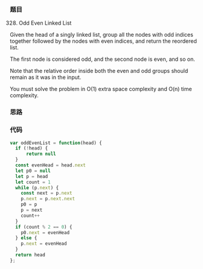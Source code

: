 ### 题目
328. Odd Even Linked List

Given the head of a singly linked list, group all the nodes with odd indices together followed by the nodes with even indices, and return the reordered list.

The first node is considered odd, and the second node is even, and so on.

Note that the relative order inside both the even and odd groups should remain as it was in the input.

You must solve the problem in O(1) extra space complexity and O(n) time complexity.

### 思路

### 代码
```javascript
var oddEvenList = function(head) {
  if (!head) {
      return null
  }
  const evenHead = head.next
  let p0 = null
  let p = head
  let count = 1
  while (p.next) {
    const next = p.next
    p.next = p.next.next
    p0 = p
    p = next
    count++
  }
  if (count % 2 == 0) {
    p0.next = evenHead
  } else {
    p.next = evenHead
  }
  return head
};
```
